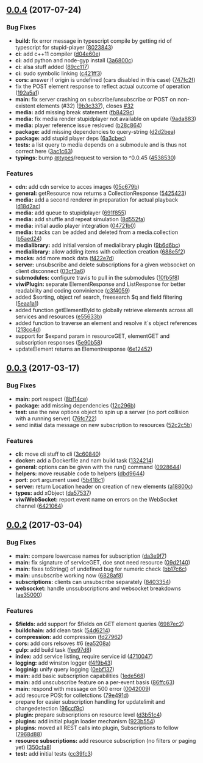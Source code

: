 <a name="0.0.4"></a>
## [0.0.4](https://github.com/wtr1337/rsiserver/compare/0.0.3...v0.0.4) (2017-07-24)


### Bug Fixes

* **build:** fix error message in typescript compile by getting rid of typescript for stupid-player ([8023843](https://github.com/wtr1337/rsiserver/commit/8023843))
* **ci:** add c++11 compiler ([d04e60e](https://github.com/wtr1337/rsiserver/commit/d04e60e))
* **ci:** add python and node-gyp install ([3a6800c](https://github.com/wtr1337/rsiserver/commit/3a6800c))
* **ci:** alsa stuff added ([89cc117](https://github.com/wtr1337/rsiserver/commit/89cc117))
* **ci:** sudo symbolic linking ([c421ff3](https://github.com/wtr1337/rsiserver/commit/c421ff3))
* **cors:** answer if origin is undefined (cars disabled in this case) ([747fc2f](https://github.com/wtr1337/rsiserver/commit/747fc2f))
* fix the POST element response to reflect actual outcome of operation ([192a5a1](https://github.com/wtr1337/rsiserver/commit/192a5a1))
* **main:** fix server crashing on subscribe/unsubscribe or POST on non-existent elements (#32) ([9b3c337](https://github.com/wtr1337/rsiserver/commit/9b3c337)), closes [#32](https://github.com/wtr1337/rsiserver/issues/32)
* **media:** add missing break statement ([fb8429c](https://github.com/wtr1337/rsiserver/commit/fb8429c))
* **media:** fix media render stupidplayer not available on update ([9ada883](https://github.com/wtr1337/rsiserver/commit/9ada883))
* **media:** player reference issue resloved ([b28c864](https://github.com/wtr1337/rsiserver/commit/b28c864))
* **package:** add missing dependencies to query-string ([d2d2bea](https://github.com/wtr1337/rsiserver/commit/d2d2bea))
* **package:** add stupid player deps ([6a3cbec](https://github.com/wtr1337/rsiserver/commit/6a3cbec))
* **tests:** a list query to media depends on a submodule and is thus not correct here ([3ac1c63](https://github.com/wtr1337/rsiserver/commit/3ac1c63))
* **typings:** bump [@types](https://github.com/types)/request to version to ^0.0.45 ([4538530](https://github.com/wtr1337/rsiserver/commit/4538530))


### Features

* **cdn:** add cdn service to acces images ([05c679b](https://github.com/wtr1337/rsiserver/commit/05c679b))
* **general:** getResource now returns a CollectionResponse ([5425423](https://github.com/wtr1337/rsiserver/commit/5425423))
* **media:** add a second renderer in preparation for actual playback ([d18d2ac](https://github.com/wtr1337/rsiserver/commit/d18d2ac))
* **media:** add queue to stupidplayer ([691f855](https://github.com/wtr1337/rsiserver/commit/691f855))
* **media:** add shuffle and repeat simulation ([8d552fa](https://github.com/wtr1337/rsiserver/commit/8d552fa))
* **media:** initial audio player integration ([04721b0](https://github.com/wtr1337/rsiserver/commit/04721b0))
* **media:** tracks can be added and deleted from a media.collection ([b5aed24](https://github.com/wtr1337/rsiserver/commit/b5aed24))
* **medialibrary:** add initial version of medialibrary plugin ([9b6d6bc](https://github.com/wtr1337/rsiserver/commit/9b6d6bc))
* **medialibrary:** allow adding items with collection creation ([688e5f2](https://github.com/wtr1337/rsiserver/commit/688e5f2))
* **mocks:** add more mock data ([f422e7d](https://github.com/wtr1337/rsiserver/commit/f422e7d))
* **server:** unsubscribe and delete subscriptions for a given websocket on client disconnect ([03cf3a6](https://github.com/wtr1337/rsiserver/commit/03cf3a6))
* **submodules:** configure travis to pull in the submodules ([10fb5f8](https://github.com/wtr1337/rsiserver/commit/10fb5f8))
* **viwiPlugin:** separate ElementResponse and ListResponse for better readability and coding convinience ([c3f4059](https://github.com/wtr1337/rsiserver/commit/c3f4059))
* added $sorting, object ref search, freesearch $q and field filtering ([5eaa1a1](https://github.com/wtr1337/rsiserver/commit/5eaa1a1))
* added function getElementById to globally retrieve elements across all services and resources ([e55633b](https://github.com/wtr1337/rsiserver/commit/e55633b))
* added function to traverse an element and resolve it`s object references ([213cc4d](https://github.com/wtr1337/rsiserver/commit/213cc4d))
* support for $expand param in resourceGET, elementGET and subscription responses ([5e90b58](https://github.com/wtr1337/rsiserver/commit/5e90b58))
* updateElement returns an Elementresponse ([6e12452](https://github.com/wtr1337/rsiserver/commit/6e12452))



<a name="0.0.3"></a>
## [0.0.3](https://github.com/wtr1337/rsiserver/compare/0.0.2...0.0.3) (2017-03-17)


### Bug Fixes

* **main:** port respect ([8bf14ce](https://github.com/wtr1337/rsiserver/commit/8bf14ce))
* **package:** add missing dependencies ([12c296b](https://github.com/wtr1337/rsiserver/commit/12c296b))
* **test:** use the new options object to spin up a server (no port collision with a running server) ([76fc722](https://github.com/wtr1337/rsiserver/commit/76fc722))
* send initial data message on new subscription to resources ([52c2c5b](https://github.com/wtr1337/rsiserver/commit/52c2c5b))


### Features

* **cli:** move cli stuff to cli ([3c60840](https://github.com/wtr1337/rsiserver/commit/3c60840))
* **docker:** add a Dockerfile and nam build task ([1324214](https://github.com/wtr1337/rsiserver/commit/1324214))
* **general:** options can be given with the run() command ([0928644](https://github.com/wtr1337/rsiserver/commit/0928644))
* **helpers:** move reusable code to helpers ([dbd9644](https://github.com/wtr1337/rsiserver/commit/dbd9644))
* **port:** port argument used ([5b418c1](https://github.com/wtr1337/rsiserver/commit/5b418c1))
* **server:** return Location header on creation of new elements ([a18800c](https://github.com/wtr1337/rsiserver/commit/a18800c))
* **types:** add xObject ([da57537](https://github.com/wtr1337/rsiserver/commit/da57537))
* **viwiWebSocket:** report event name on errors on the WebSocket channel ([6421064](https://github.com/wtr1337/rsiserver/commit/6421064))



<a name="0.0.2"></a>
## [0.0.2](https://github.com/wtr1337/rsiserver/compare/1ede568...0.0.2) (2017-03-04)


### Bug Fixes

* **main:** compare lowercase names for subscription ([da3e9f7](https://github.com/wtr1337/rsiserver/commit/da3e9f7))
* **main:** fix signature of serviceGET, doe snot need resource ([09d2140](https://github.com/wtr1337/rsiserver/commit/09d2140))
* **main:** fixes toString() of undefined bug for numeric check ([bb17c6c](https://github.com/wtr1337/rsiserver/commit/bb17c6c))
* **main:** unsubscribe working now ([6828af8](https://github.com/wtr1337/rsiserver/commit/6828af8))
* **subscriptions:** clients can unsubscribe separately ([8403354](https://github.com/wtr1337/rsiserver/commit/8403354))
* **websocket:** handle unssubscriptions and websocket breakdowns ([ae35000](https://github.com/wtr1337/rsiserver/commit/ae35000))


### Features

* **$fields:** add support for $fields on GET element queries ([6987ec2](https://github.com/wtr1337/rsiserver/commit/6987ec2))
* **buildchain:** add clean task ([54d6214](https://github.com/wtr1337/rsiserver/commit/54d6214))
* **compression:** add compression ([fd27962](https://github.com/wtr1337/rsiserver/commit/fd27962))
* **cors:** add cors relsoves #6 ([ea5208a](https://github.com/wtr1337/rsiserver/commit/ea5208a))
* **gulp:** add build task ([fee97d8](https://github.com/wtr1337/rsiserver/commit/fee97d8))
* **index:** add service listing, require service id ([4710047](https://github.com/wtr1337/rsiserver/commit/4710047))
* **logging:** add winston logger ([f4f9b43](https://github.com/wtr1337/rsiserver/commit/f4f9b43))
* **logginig:** unify query logging ([0ebf137](https://github.com/wtr1337/rsiserver/commit/0ebf137))
* **main:** add basic subscription capabilities ([1ede568](https://github.com/wtr1337/rsiserver/commit/1ede568))
* **main:** add unscubscribe feature on a per-event basis ([86ffc63](https://github.com/wtr1337/rsiserver/commit/86ffc63))
* **main:** respond with message on 500 error ([0042009](https://github.com/wtr1337/rsiserver/commit/0042009))
* add resource POSt for colletctions ([79e491d](https://github.com/wtr1337/rsiserver/commit/79e491d))
* prepare for easier subscription handling for updatelimit and changedetection ([96ccf9c](https://github.com/wtr1337/rsiserver/commit/96ccf9c))
* **plugin:** prepare subscriptions on resource level ([d3b51c4](https://github.com/wtr1337/rsiserver/commit/d3b51c4))
* **plugins:** add initial plugin loader mechanism ([923b554](https://github.com/wtr1337/rsiserver/commit/923b554))
* **plugins:** moved all REST calls into plugin, Subscriptions to follow ([7968d88](https://github.com/wtr1337/rsiserver/commit/7968d88))
* **resource subscriptions:** add resource subscription (no filters or paging yet) ([350cfa8](https://github.com/wtr1337/rsiserver/commit/350cfa8))
* **test:** add initial tests ([cc39fc3](https://github.com/wtr1337/rsiserver/commit/cc39fc3))




